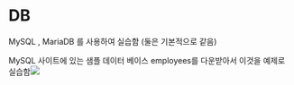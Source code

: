 # DB

MySQL , MariaDB 를 사용하여 실습함 \(둘은 기본적으로 같음\)

MySQL 사이트에 있는 샘플 데이터 베이스  employees를 다운받아서 이것을 예제로 실습함![](https://dev.mysql.com/doc/employee/en/images/employees-schema.png)

